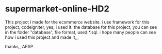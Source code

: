supermarket-online-HD2
======================
This project i made for the ecommerce website. 
i use framework for this project, codeigniter, yes, i used it.
the database for this project, you can see in the folder "database", file format, used *.sql.
i hope many people can see how i used this project and made it,,,

thanks,, AESP

